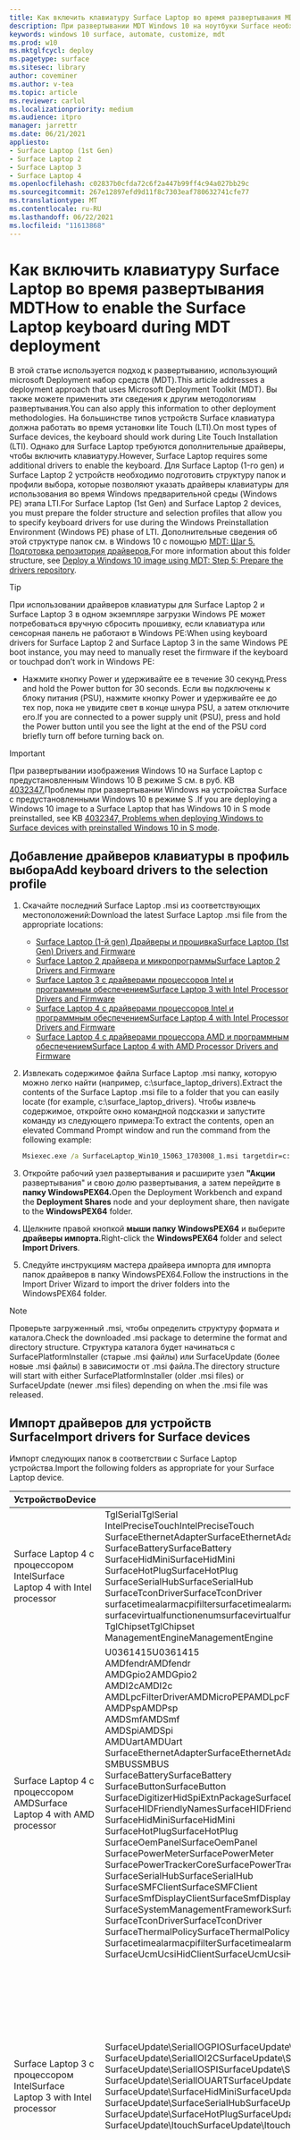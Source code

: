 ```yaml
---
title: Как включить клавиатуру Surface Laptop во время развертывания MDT
description: При развертывании MDT Windows 10 на ноутбуки Surface необходимо импортировать драйверы клавиатуры для использования в Windows PE.
keywords: windows 10 surface, automate, customize, mdt
ms.prod: w10
ms.mktglfcycl: deploy
ms.pagetype: surface
ms.sitesec: library
author: coveminer
ms.author: v-tea
ms.topic: article
ms.reviewer: carlol
ms.localizationpriority: medium
ms.audience: itpro
manager: jarrettr
ms.date: 06/21/2021
appliesto:
- Surface Laptop (1st Gen)
- Surface Laptop 2
- Surface Laptop 3
- Surface Laptop 4
ms.openlocfilehash: c02837b0cfda72c6f2a447b99ff4c94a027bb29c
ms.sourcegitcommit: 267e12897efd9d11f8c7303eaf780632741cfe77
ms.translationtype: MT
ms.contentlocale: ru-RU
ms.lasthandoff: 06/22/2021
ms.locfileid: "11613868"
---
```

# <a name="how-to-enable-the-surface-laptop-keyboard-during-mdt-deployment"></a><span data-ttu-id="4727d-104">Как включить клавиатуру Surface Laptop во время развертывания MDT</span><span class="sxs-lookup"><span data-stu-id="4727d-104">How to enable the Surface Laptop keyboard during MDT deployment</span></span>

<span data-ttu-id="4727d-105">В этой статье используется подход к развертыванию, использующий microsoft Deployment набор средств (MDT).</span><span class="sxs-lookup"><span data-stu-id="4727d-105">This article addresses a deployment approach that uses Microsoft Deployment Toolkit (MDT).</span></span> <span data-ttu-id="4727d-106">Вы также можете применить эти сведения к другим методологиям развертывания.</span><span class="sxs-lookup"><span data-stu-id="4727d-106">You can also apply this information to other deployment methodologies.</span></span> <span data-ttu-id="4727d-107">На большинстве типов устройств Surface клавиатура должна работать во время установки lite Touch (LTI).</span><span class="sxs-lookup"><span data-stu-id="4727d-107">On most types of Surface devices, the keyboard should work during Lite Touch Installation (LTI).</span></span> <span data-ttu-id="4727d-108">Однако для Surface Laptop требуются дополнительные драйверы, чтобы включить клавиатуру.</span><span class="sxs-lookup"><span data-stu-id="4727d-108">However, Surface Laptop requires some additional drivers to enable the keyboard.</span></span> <span data-ttu-id="4727d-109">Для Surface Laptop (1-го gen) и Surface Laptop 2 устройств необходимо подготовить структуру папок и профили выбора, которые позволяют указать драйверы клавиатуры для использования во время Windows предварительной среды (Windows PE) этапа LTI.</span><span class="sxs-lookup"><span data-stu-id="4727d-109">For Surface Laptop (1st Gen) and Surface Laptop 2 devices, you must prepare the folder structure and selection profiles that allow you to specify keyboard drivers for use during the Windows Preinstallation Environment (Windows PE) phase of LTI.</span></span> <span data-ttu-id="4727d-110">Дополнительные сведения об этой структуре папок см. в Windows 10 с помощью [MDT: Шаг 5. Подготовка репозитория драйверов.](/windows/deployment/deploy-windows-mdt/deploy-a-windows-10-image-using-mdt?redirectedfrom=MSDN#step-5-prepare-the-drivers-repository)</span><span class="sxs-lookup"><span data-stu-id="4727d-110">For more information about this folder structure, see [Deploy a Windows 10 image using MDT: Step 5: Prepare the drivers repository](/windows/deployment/deploy-windows-mdt/deploy-a-windows-10-image-using-mdt?redirectedfrom=MSDN#step-5-prepare-the-drivers-repository).</span></span>

> [!TIP]
> <span data-ttu-id="4727d-111">При использовании драйверов клавиатуры для Surface Laptop 2 и Surface Laptop 3 в одном экземпляре загрузки Windows PE может потребоваться вручную сбросить прошивку, если клавиатура или сенсорная панель не работают в Windows PE:</span><span class="sxs-lookup"><span data-stu-id="4727d-111">When using keyboard drivers for Surface Laptop 2 and Surface Laptop 3 in the same Windows PE boot instance, you may need to manually reset the firmware if the keyboard or touchpad don’t work in Windows PE:</span></span>
>
> - <span data-ttu-id="4727d-112">Нажмите кнопку Power и удерживайте ее в течение 30 секунд.</span><span class="sxs-lookup"><span data-stu-id="4727d-112">Press and hold the Power button for 30 seconds.</span></span> <span data-ttu-id="4727d-113">Если вы подключены к блоку питания (PSU), нажмите кнопку Power и удерживайте ее до тех пор, пока не увидите свет в конце шнура PSU, а затем отключите его.</span><span class="sxs-lookup"><span data-stu-id="4727d-113">If you are connected to a power supply unit (PSU), press and hold the Power button until you see the light at the end of the PSU cord briefly turn off before turning back on.</span></span>

> [!IMPORTANT]
> <span data-ttu-id="4727d-114">При развертывании изображения Windows 10 на Surface Laptop с предустановленным Windows 10 В режиме S см. в руб. KB [4032347.](https://support.microsoft.com/help/4032347/surface-preinstall-windows10-s-mode-issues)Проблемы при развертывании Windows на устройства Surface с предустановленными Windows 10 в режиме S .</span><span class="sxs-lookup"><span data-stu-id="4727d-114">If you are deploying a Windows 10 image to a Surface Laptop that has Windows 10 in S mode preinstalled, see KB [4032347, Problems when deploying Windows to Surface devices with preinstalled Windows 10 in S mode](https://support.microsoft.com/help/4032347/surface-preinstall-windows10-s-mode-issues).</span></span>

## <a name="add-keyboard-drivers-to-the-selection-profile"></a><span data-ttu-id="4727d-115">Добавление драйверов клавиатуры в профиль выбора</span><span class="sxs-lookup"><span data-stu-id="4727d-115">Add keyboard drivers to the selection profile</span></span>

1. <span data-ttu-id="4727d-116">Скачайте последний Surface Laptop .msi из соответствующих местоположений:</span><span class="sxs-lookup"><span data-stu-id="4727d-116">Download the latest Surface Laptop .msi file from the appropriate locations:</span></span>
    - [<span data-ttu-id="4727d-117">Surface Laptop (1-й gen) Драйверы и прошивка</span><span class="sxs-lookup"><span data-stu-id="4727d-117">Surface Laptop (1st Gen) Drivers and Firmware</span></span>](https://www.microsoft.com/download/details.aspx?id=55489)
    - [<span data-ttu-id="4727d-118">Surface Laptop 2 драйвера и микропрограммы</span><span class="sxs-lookup"><span data-stu-id="4727d-118">Surface Laptop 2 Drivers and Firmware</span></span>](https://www.microsoft.com/download/details.aspx?id=57515)
    - [<span data-ttu-id="4727d-119">Surface Laptop 3 с драйверами процессоров Intel и программным обеспечением</span><span class="sxs-lookup"><span data-stu-id="4727d-119">Surface Laptop 3 with Intel Processor Drivers and Firmware</span></span>](https://www.microsoft.com/download/details.aspx?id=100429)
    - [<span data-ttu-id="4727d-120">Surface Laptop 4 с драйверами процессоров Intel и программным обеспечением</span><span class="sxs-lookup"><span data-stu-id="4727d-120">Surface Laptop 4 with Intel Processor Drivers and Firmware</span></span>](https://www.microsoft.com/download/102924)
    - [<span data-ttu-id="4727d-121">Surface Laptop 4 с драйверами процессора AMD и программным обеспечением</span><span class="sxs-lookup"><span data-stu-id="4727d-121">Surface Laptop 4 with AMD Processor Drivers and Firmware</span></span>](https://www.microsoft.com/download/102923)
2. <span data-ttu-id="4727d-122">Извлекать содержимое файла Surface Laptop .msi папку, которую можно легко найти (например, c:\surface_laptop_drivers).</span><span class="sxs-lookup"><span data-stu-id="4727d-122">Extract the contents of the Surface Laptop .msi file to a folder that you can easily locate (for example, c:\surface_laptop_drivers).</span></span> <span data-ttu-id="4727d-123">Чтобы извлечь содержимое, откройте окно командной подсказки и запустите команду из следующего примера:</span><span class="sxs-lookup"><span data-stu-id="4727d-123">To extract the contents, open an elevated Command Prompt window and run the command from the following example:</span></span>

   ```cmd
   Msiexec.exe /a SurfaceLaptop_Win10_15063_1703008_1.msi targetdir=c:\surface_laptop_drivers /qn
   ```

3. <span data-ttu-id="4727d-124">Откройте рабочий узел развертывания и расширите узел **"Акции** развертывания" и свою долю развертывания, а затем перейдите в **папку WindowsPEX64.**</span><span class="sxs-lookup"><span data-stu-id="4727d-124">Open the Deployment Workbench and expand the **Deployment Shares** node and your deployment share, then navigate to the **WindowsPEX64** folder.</span></span>
4. <span data-ttu-id="4727d-125">Щелкните правой кнопкой **мыши папку WindowsPEX64** и выберите **драйверы импорта.**</span><span class="sxs-lookup"><span data-stu-id="4727d-125">Right-click the **WindowsPEX64** folder and select **Import Drivers**.</span></span>
5. <span data-ttu-id="4727d-126">Следуйте инструкциям мастера драйвера импорта для импорта папок драйверов в папку WindowsPEX64.</span><span class="sxs-lookup"><span data-stu-id="4727d-126">Follow the instructions in the Import Driver Wizard to import the driver folders into the WindowsPEX64 folder.</span></span>

 > [!NOTE]
 > <span data-ttu-id="4727d-127">Проверьте загруженный .msi, чтобы определить структуру формата и каталога.</span><span class="sxs-lookup"><span data-stu-id="4727d-127">Check the downloaded .msi package to determine the format and directory structure.</span></span>  <span data-ttu-id="4727d-128">Структура каталога будет начинаться с SurfacePlatformInstaller (старые .msi файлы) или SurfaceUpdate (более новые .msi файлы) в зависимости от .msi файла.</span><span class="sxs-lookup"><span data-stu-id="4727d-128">The directory structure will start with either SurfacePlatformInstaller (older .msi files) or SurfaceUpdate (newer .msi files) depending on when the .msi file was released.</span></span>

## <a name="import-drivers-for-surface-devices"></a><span data-ttu-id="4727d-129">Импорт драйверов для устройств Surface</span><span class="sxs-lookup"><span data-stu-id="4727d-129">Import drivers for Surface devices</span></span>

<span data-ttu-id="4727d-130">Импорт следующих папок в соответствии с Surface Laptop устройства.</span><span class="sxs-lookup"><span data-stu-id="4727d-130">Import the following folders as appropriate for your Surface Laptop device.</span></span>  

| <span data-ttu-id="4727d-131">Устройство</span><span class="sxs-lookup"><span data-stu-id="4727d-131">Device</span></span>                                | <span data-ttu-id="4727d-132">Папки импорта</span><span class="sxs-lookup"><span data-stu-id="4727d-132">Import folders</span></span>                                                                                                                                                                                                                                                                                                                                                                                                                                                                                                                                                                 | <span data-ttu-id="4727d-133">Дополнительные сведения</span><span class="sxs-lookup"><span data-stu-id="4727d-133">More information</span></span>                                                                                                                                                                                                                                                                                                                                                                                                                            |
| ------------------------------------- | ------------------------------------------------------------------------------------------------------------------------------------------------------------------------------------------------------------------------------------------------------------------------------------------------------------------------------------------------------------------------------------------------------------------------------------------------------------------------------------------------------------------------------------------------------------------------------ | ------------------------------------------------------------------------------------------------------------------------------------------------------------------------------------------------------------------------------------------------------------------------------------------------------------------------------------------------------------------------------------------------------------------------------------------- |
| <span data-ttu-id="4727d-134">Surface Laptop 4 с процессором Intel</span><span class="sxs-lookup"><span data-stu-id="4727d-134">Surface Laptop 4 with Intel processor</span></span> | <span data-ttu-id="4727d-135">TglSerial</span><span class="sxs-lookup"><span data-stu-id="4727d-135">TglSerial</span></span><br><span data-ttu-id="4727d-136">IntelPreciseTouch</span><span class="sxs-lookup"><span data-stu-id="4727d-136">IntelPreciseTouch</span></span><br><span data-ttu-id="4727d-137">SurfaceEthernetAdapter</span><span class="sxs-lookup"><span data-stu-id="4727d-137">SurfaceEthernetAdapter</span></span><br><span data-ttu-id="4727d-138">SurfaceBattery</span><span class="sxs-lookup"><span data-stu-id="4727d-138">SurfaceBattery</span></span><br><span data-ttu-id="4727d-139">SurfaceHidMini</span><span class="sxs-lookup"><span data-stu-id="4727d-139">SurfaceHidMini</span></span><br><span data-ttu-id="4727d-140">SurfaceHotPlug</span><span class="sxs-lookup"><span data-stu-id="4727d-140">SurfaceHotPlug</span></span><br><span data-ttu-id="4727d-141">SurfaceSerialHub</span><span class="sxs-lookup"><span data-stu-id="4727d-141">SurfaceSerialHub</span></span><br><span data-ttu-id="4727d-142">SurfaceTconDriver</span><span class="sxs-lookup"><span data-stu-id="4727d-142">SurfaceTconDriver</span></span><br><span data-ttu-id="4727d-143">surfacetimealarmacpifilter</span><span class="sxs-lookup"><span data-stu-id="4727d-143">surfacetimealarmacpifilter</span></span><br><span data-ttu-id="4727d-144">surfacevirtualfunctionenum</span><span class="sxs-lookup"><span data-stu-id="4727d-144">surfacevirtualfunctionenum</span></span><br><span data-ttu-id="4727d-145">TglChipset</span><span class="sxs-lookup"><span data-stu-id="4727d-145">TglChipset</span></span><br><span data-ttu-id="4727d-146">ManagementEngine</span><span class="sxs-lookup"><span data-stu-id="4727d-146">ManagementEngine</span></span>                                                                                                                                                                                                                                                                                                                          |<span data-ttu-id="4727d-147">Неприменимо</span><span class="sxs-lookup"><span data-stu-id="4727d-147">n/a</span></span>                                                                                                                                                                                                                                                                                                                                                                                                                                             |
| <span data-ttu-id="4727d-148">Surface Laptop 4 с процессором AMD</span><span class="sxs-lookup"><span data-stu-id="4727d-148">Surface Laptop 4 with AMD processor</span></span>   | <span data-ttu-id="4727d-149">U0361415</span><span class="sxs-lookup"><span data-stu-id="4727d-149">U0361415</span></span><br><span data-ttu-id="4727d-150">AMDfendr</span><span class="sxs-lookup"><span data-stu-id="4727d-150">AMDfendr</span></span><br><span data-ttu-id="4727d-151">AMDGpio2</span><span class="sxs-lookup"><span data-stu-id="4727d-151">AMDGpio2</span></span><br><span data-ttu-id="4727d-152">AMDI2c</span><span class="sxs-lookup"><span data-stu-id="4727d-152">AMDI2c</span></span><br><span data-ttu-id="4727d-153">AMDLpcFilterDriverAMDMicroPEP</span><span class="sxs-lookup"><span data-stu-id="4727d-153">AMDLpcFilterDriverAMDMicroPEP</span></span><br><span data-ttu-id="4727d-154">AMDPsp</span><span class="sxs-lookup"><span data-stu-id="4727d-154">AMDPsp</span></span><br><span data-ttu-id="4727d-155">AMDSmf</span><span class="sxs-lookup"><span data-stu-id="4727d-155">AMDSmf</span></span><br><span data-ttu-id="4727d-156">AMDSpi</span><span class="sxs-lookup"><span data-stu-id="4727d-156">AMDSpi</span></span><br><span data-ttu-id="4727d-157">AMDUart</span><span class="sxs-lookup"><span data-stu-id="4727d-157">AMDUart</span></span><br><span data-ttu-id="4727d-158">SurfaceEthernetAdapter</span><span class="sxs-lookup"><span data-stu-id="4727d-158">SurfaceEthernetAdapter</span></span><br><span data-ttu-id="4727d-159">SMBUS</span><span class="sxs-lookup"><span data-stu-id="4727d-159">SMBUS</span></span><br><span data-ttu-id="4727d-160">SurfaceBattery</span><span class="sxs-lookup"><span data-stu-id="4727d-160">SurfaceBattery</span></span><br><span data-ttu-id="4727d-161">SurfaceButton</span><span class="sxs-lookup"><span data-stu-id="4727d-161">SurfaceButton</span></span><br><span data-ttu-id="4727d-162">SurfaceDigitizerHidSpiExtnPackage</span><span class="sxs-lookup"><span data-stu-id="4727d-162">SurfaceDigitizerHidSpiExtnPackage</span></span><br><span data-ttu-id="4727d-163">SurfaceHIDFriendlyNames</span><span class="sxs-lookup"><span data-stu-id="4727d-163">SurfaceHIDFriendlyNames</span></span><br><span data-ttu-id="4727d-164">SurfaceHidMini</span><span class="sxs-lookup"><span data-stu-id="4727d-164">SurfaceHidMini</span></span><br><span data-ttu-id="4727d-165">SurfaceHotPlug</span><span class="sxs-lookup"><span data-stu-id="4727d-165">SurfaceHotPlug</span></span><br><span data-ttu-id="4727d-166">SurfaceOemPanel</span><span class="sxs-lookup"><span data-stu-id="4727d-166">SurfaceOemPanel</span></span><br><span data-ttu-id="4727d-167">SurfacePowerMeter</span><span class="sxs-lookup"><span data-stu-id="4727d-167">SurfacePowerMeter</span></span><br><span data-ttu-id="4727d-168">SurfacePowerTrackerCore</span><span class="sxs-lookup"><span data-stu-id="4727d-168">SurfacePowerTrackerCore</span></span><br><span data-ttu-id="4727d-169">SurfaceSerialHub</span><span class="sxs-lookup"><span data-stu-id="4727d-169">SurfaceSerialHub</span></span><br><span data-ttu-id="4727d-170">SurfaceSMFClient</span><span class="sxs-lookup"><span data-stu-id="4727d-170">SurfaceSMFClient</span></span><br><span data-ttu-id="4727d-171">SurfaceSmfDisplayClient</span><span class="sxs-lookup"><span data-stu-id="4727d-171">SurfaceSmfDisplayClient</span></span><br><span data-ttu-id="4727d-172">SurfaceSystemManagementFramework</span><span class="sxs-lookup"><span data-stu-id="4727d-172">SurfaceSystemManagementFramework</span></span><br><span data-ttu-id="4727d-173">SurfaceTconDriver</span><span class="sxs-lookup"><span data-stu-id="4727d-173">SurfaceTconDriver</span></span><br><span data-ttu-id="4727d-174">SurfaceThermalPolicy</span><span class="sxs-lookup"><span data-stu-id="4727d-174">SurfaceThermalPolicy</span></span><br><span data-ttu-id="4727d-175">Surfacetimealarmacpifilter</span><span class="sxs-lookup"><span data-stu-id="4727d-175">Surfacetimealarmacpifilter</span></span><br><span data-ttu-id="4727d-176">SurfaceUcmUcsiHidClient</span><span class="sxs-lookup"><span data-stu-id="4727d-176">SurfaceUcmUcsiHidClient</span></span> |<span data-ttu-id="4727d-177">Неприменимо</span><span class="sxs-lookup"><span data-stu-id="4727d-177">n/a</span></span>                                                                                                                                                                                                                                                                                                                                                                                                                                             |
| <span data-ttu-id="4727d-178">Surface Laptop 3 с процессором Intel</span><span class="sxs-lookup"><span data-stu-id="4727d-178">Surface Laptop 3 with Intel processor</span></span> | <span data-ttu-id="4727d-179">SurfaceUpdate\SerialIOGPIO</span><span class="sxs-lookup"><span data-stu-id="4727d-179">SurfaceUpdate\SerialIOGPIO</span></span><br><span data-ttu-id="4727d-180">SurfaceUpdate\SerialIOI2C</span><span class="sxs-lookup"><span data-stu-id="4727d-180">SurfaceUpdate\SerialIOI2C</span></span><br><span data-ttu-id="4727d-181">SurfaceUpdate\SerialIOSPI</span><span class="sxs-lookup"><span data-stu-id="4727d-181">SurfaceUpdate\SerialIOSPI</span></span><br><span data-ttu-id="4727d-182">SurfaceUpdate\SerialIOUART</span><span class="sxs-lookup"><span data-stu-id="4727d-182">SurfaceUpdate\SerialIOUART</span></span><br><span data-ttu-id="4727d-183">SurfaceUpdate\SurfaceHidMini</span><span class="sxs-lookup"><span data-stu-id="4727d-183">SurfaceUpdate\SurfaceHidMini</span></span><br><span data-ttu-id="4727d-184">SurfaceUpdate\SurfaceSerialHub</span><span class="sxs-lookup"><span data-stu-id="4727d-184">SurfaceUpdate\SurfaceSerialHub</span></span><br><span data-ttu-id="4727d-185">SurfaceUpdate\SurfaceHotPlug</span><span class="sxs-lookup"><span data-stu-id="4727d-185">SurfaceUpdate\SurfaceHotPlug</span></span><br><span data-ttu-id="4727d-186">SurfaceUpdate\Itouch</span><span class="sxs-lookup"><span data-stu-id="4727d-186">SurfaceUpdate\Itouch</span></span>                                                                                                                                                                                                                                                                                                                                   | <span data-ttu-id="4727d-187">Импорт следующих папок позволит использовать полную клавиатуру, трекпад и функции касания в PE:</span><span class="sxs-lookup"><span data-stu-id="4727d-187">Importing the following folders will enable full keyboard, trackpad, and touch functionality in PE:</span></span><br><br><span data-ttu-id="4727d-188">SerialIOGPIO</span><span class="sxs-lookup"><span data-stu-id="4727d-188">SerialIOGPIO</span></span><br><span data-ttu-id="4727d-189">SerialIOI2C</span><span class="sxs-lookup"><span data-stu-id="4727d-189">SerialIOI2C</span></span><br><span data-ttu-id="4727d-190">SerialIOSPI</span><span class="sxs-lookup"><span data-stu-id="4727d-190">SerialIOSPI</span></span><br><span data-ttu-id="4727d-191">SerialIOUART</span><span class="sxs-lookup"><span data-stu-id="4727d-191">SerialIOUART</span></span><br><span data-ttu-id="4727d-192">itouch</span><span class="sxs-lookup"><span data-stu-id="4727d-192">itouch</span></span><br><span data-ttu-id="4727d-193">Чипсет</span><span class="sxs-lookup"><span data-stu-id="4727d-193">Chipset</span></span><br><span data-ttu-id="4727d-194">ChipsetLPSS</span><span class="sxs-lookup"><span data-stu-id="4727d-194">ChipsetLPSS</span></span><br><span data-ttu-id="4727d-195">ChipsetNorthpeak</span><span class="sxs-lookup"><span data-stu-id="4727d-195">ChipsetNorthpeak</span></span><br><span data-ttu-id="4727d-196">ManagementEngine</span><span class="sxs-lookup"><span data-stu-id="4727d-196">ManagementEngine</span></span><br><span data-ttu-id="4727d-197">SurfaceAcpiNotify</span><span class="sxs-lookup"><span data-stu-id="4727d-197">SurfaceAcpiNotify</span></span><br><span data-ttu-id="4727d-198">SurfaceBattery</span><span class="sxs-lookup"><span data-stu-id="4727d-198">SurfaceBattery</span></span><br><span data-ttu-id="4727d-199">SurfaceDockIntegration</span><span class="sxs-lookup"><span data-stu-id="4727d-199">SurfaceDockIntegration</span></span><br><span data-ttu-id="4727d-200">SurfaceHidMini</span><span class="sxs-lookup"><span data-stu-id="4727d-200">SurfaceHidMini</span></span><br><span data-ttu-id="4727d-201">SurfaceHotPlug</span><span class="sxs-lookup"><span data-stu-id="4727d-201">SurfaceHotPlug</span></span><br><span data-ttu-id="4727d-202">SurfaceIntegration</span><span class="sxs-lookup"><span data-stu-id="4727d-202">SurfaceIntegration</span></span><br><span data-ttu-id="4727d-203">SurfaceSerialHub</span><span class="sxs-lookup"><span data-stu-id="4727d-203">SurfaceSerialHub</span></span><br><span data-ttu-id="4727d-204">SurfaceService</span><span class="sxs-lookup"><span data-stu-id="4727d-204">SurfaceService</span></span><br><span data-ttu-id="4727d-205">SurfaceStorageFwUpdat</span><span class="sxs-lookup"><span data-stu-id="4727d-205">SurfaceStorageFwUpdat</span></span> |
| <span data-ttu-id="4727d-206">Surface Laptop 2</span><span class="sxs-lookup"><span data-stu-id="4727d-206">Surface Laptop 2</span></span>                      | <span data-ttu-id="4727d-207">SurfacePlatformInstaller\Drivers\System\GPIO</span><span class="sxs-lookup"><span data-stu-id="4727d-207">SurfacePlatformInstaller\Drivers\System\GPIO</span></span><br><span data-ttu-id="4727d-208">SurfacePlatformInstaller\Drivers\System\SurfaceHIDMiniDriver</span><span class="sxs-lookup"><span data-stu-id="4727d-208">SurfacePlatformInstaller\Drivers\System\SurfaceHIDMiniDriver</span></span><br><span data-ttu-id="4727d-209">SurfacePlatformInstaller\Drivers\System\SurfaceSerialHubDriver</span><span class="sxs-lookup"><span data-stu-id="4727d-209">SurfacePlatformInstaller\Drivers\System\SurfaceSerialHubDriver</span></span><br><span data-ttu-id="4727d-210">SurfacePlatformInstaller\Drivers\System\I2C</span><span class="sxs-lookup"><span data-stu-id="4727d-210">SurfacePlatformInstaller\Drivers\System\I2C</span></span><br><span data-ttu-id="4727d-211">SurfacePlatformInstaller\Drivers\System\SPI</span><span class="sxs-lookup"><span data-stu-id="4727d-211">SurfacePlatformInstaller\Drivers\System\SPI</span></span><br><span data-ttu-id="4727d-212">SurfacePlatformInstaller\Drivers\System\UART</span><span class="sxs-lookup"><span data-stu-id="4727d-212">SurfacePlatformInstaller\Drivers\System\UART</span></span><br><span data-ttu-id="4727d-213">SurfacePlatformInstaller\Drivers\System\PreciseTouch</span><span class="sxs-lookup"><span data-stu-id="4727d-213">SurfacePlatformInstaller\Drivers\System\PreciseTouch</span></span>                                                                                                                                                                                           | <span data-ttu-id="4727d-214">Для новых .msi файлов, начиная с "SurfaceUpdate", используйте:</span><span class="sxs-lookup"><span data-stu-id="4727d-214">For newer .msi files beginning with "SurfaceUpdate", use:</span></span><br><span data-ttu-id="4727d-215">SurfaceUpdate\SerialIOGPIO</span><span class="sxs-lookup"><span data-stu-id="4727d-215">SurfaceUpdate\SerialIOGPIO</span></span><br><span data-ttu-id="4727d-216">SurfaceUpdate\serialioi2c</span><span class="sxs-lookup"><span data-stu-id="4727d-216">SurfaceUpdate\serialioi2c</span></span><br><span data-ttu-id="4727d-217">SurfaceUpdate\SerialIOSPI</span><span class="sxs-lookup"><span data-stu-id="4727d-217">SurfaceUpdate\SerialIOSPI</span></span><br><span data-ttu-id="4727d-218">SurfaceUpdate\SerialIOUART</span><span class="sxs-lookup"><span data-stu-id="4727d-218">SurfaceUpdate\SerialIOUART</span></span><br><span data-ttu-id="4727d-219">SurfaceUpdate\SurfaceHidMini</span><span class="sxs-lookup"><span data-stu-id="4727d-219">SurfaceUpdate\SurfaceHidMini</span></span><br><span data-ttu-id="4727d-220">SurfaceUpdate\SurfaceSerialHub</span><span class="sxs-lookup"><span data-stu-id="4727d-220">SurfaceUpdate\SurfaceSerialHub</span></span><br><span data-ttu-id="4727d-221">SurfaceUpdate\Itouch</span><span class="sxs-lookup"><span data-stu-id="4727d-221">SurfaceUpdate\Itouch</span></span>                                                                                                                                                                    |
| <span data-ttu-id="4727d-222">Surface Laptop (1-й gen)</span><span class="sxs-lookup"><span data-stu-id="4727d-222">Surface Laptop (1st Gen)</span></span>              | <span data-ttu-id="4727d-223">SurfacePlatformInstaller\Drivers\System\GPIO</span><span class="sxs-lookup"><span data-stu-id="4727d-223">SurfacePlatformInstaller\Drivers\System\GPIO</span></span><br><span data-ttu-id="4727d-224">SurfacePlatformInstaller\Drivers\System\SurfaceHidMiniDriver</span><span class="sxs-lookup"><span data-stu-id="4727d-224">SurfacePlatformInstaller\Drivers\System\SurfaceHidMiniDriver</span></span><br><span data-ttu-id="4727d-225">SurfacePlatformInstaller\Drivers\System\SurfaceSerialHubDriver</span><span class="sxs-lookup"><span data-stu-id="4727d-225">SurfacePlatformInstaller\Drivers\System\SurfaceSerialHubDriver</span></span><br><span data-ttu-id="4727d-226">SurfacePlatformInstaller\Drivers\System\PreciseTouch</span><span class="sxs-lookup"><span data-stu-id="4727d-226">SurfacePlatformInstaller\Drivers\System\PreciseTouch</span></span>                                                                                                                                                                                                                                                                                                                                         | <span data-ttu-id="4727d-227">Для новых .msi файлов, начиная с "SurfaceUpdate", используйте:</span><span class="sxs-lookup"><span data-stu-id="4727d-227">For newer .msi files beginning with "SurfaceUpdate", use:</span></span><br><span data-ttu-id="4727d-228">SurfaceUpdate\SerialIOGPIO</span><span class="sxs-lookup"><span data-stu-id="4727d-228">SurfaceUpdate\SerialIOGPIO</span></span><br><span data-ttu-id="4727d-229">SurfaceUpdate\SurfaceHidMiniDriver</span><span class="sxs-lookup"><span data-stu-id="4727d-229">SurfaceUpdate\SurfaceHidMiniDriver</span></span><br><span data-ttu-id="4727d-230">SurfaceUpdate\SurfaceSerialHubDriver</span><span class="sxs-lookup"><span data-stu-id="4727d-230">SurfaceUpdate\SurfaceSerialHubDriver</span></span><br><span data-ttu-id="4727d-231">SurfaceUpdate\Itouch</span><span class="sxs-lookup"><span data-stu-id="4727d-231">SurfaceUpdate\Itouch</span></span>                                                                                                                                                                                                                                                |

  > [!TIP]
  > <span data-ttu-id="4727d-232">Проверьте загруженный .msi, чтобы определить структуру формата и каталога.</span><span class="sxs-lookup"><span data-stu-id="4727d-232">Check the downloaded .msi package to determine the format and directory structure.</span></span>  <span data-ttu-id="4727d-233">Структура каталога будет начинаться с SurfacePlatformInstaller (старые .msi файлы) или SurfaceUpdate (новые .msi файлы) в зависимости от того, когда .msi был выпущен.</span><span class="sxs-lookup"><span data-stu-id="4727d-233">The directory structure will start with either SurfacePlatformInstaller (older .msi files) or SurfaceUpdate (Newer .msi files) depending on when the .msi was released.</span></span>

## <a name="verify-imported-drivers--configure-windows-pe-properties"></a><span data-ttu-id="4727d-234">Проверка импортируемых драйверов & настройки Windows свойств PE</span><span class="sxs-lookup"><span data-stu-id="4727d-234">Verify imported drivers & configure Windows PE properties</span></span>

1. <span data-ttu-id="4727d-235">Убедитесь, что папка WindowsPEX64 теперь содержит импортируемые драйверы, как показано на следующем рисунке:</span><span class="sxs-lookup"><span data-stu-id="4727d-235">Verify that the WindowsPEX64 folder now contains the imported drivers, as shown in the following figure:</span></span>

   ![Изображение, на которое показаны недавно импортируемые драйверы в папке WindowsPEX64 workbench развертывания](./images/surface-laptop-keyboard-2.png)
1. <span data-ttu-id="4727d-237">Настройте профиль выбора, использующий папку WindowsPEX64, как показано на следующем рисунке:</span><span class="sxs-lookup"><span data-stu-id="4727d-237">Configure a selection profile that uses the WindowsPEX64 folder, as shown in the following figure:</span></span>

   ![Изображение, отображаее папку WindowsPEX64, выбранную в рамках профиля выбора](./images/surface-laptop-keyboard-3.png)
1. <span data-ttu-id="4727d-239">Настройте Windows свойств PE для доли развертывания MDT, чтобы использовать новый профиль выбора следующим образом:</span><span class="sxs-lookup"><span data-stu-id="4727d-239">Configure the Windows PE properties of the MDT deployment share to use the new selection profile, as follows:</span></span>
    - <span data-ttu-id="4727d-240">Для **платформы**выберите **x64**.</span><span class="sxs-lookup"><span data-stu-id="4727d-240">For **Platform**, select **x64**.</span></span>
    - <span data-ttu-id="4727d-241">Для **профиля Selection**выберите новый профиль.</span><span class="sxs-lookup"><span data-stu-id="4727d-241">For **Selection profile**, select the new profile.</span></span>
    - <span data-ttu-id="4727d-242">Выберите **Включить все драйверы из профиля выбора.**</span><span class="sxs-lookup"><span data-stu-id="4727d-242">Select **Include all drivers from the selection profile**.</span></span>

    ![Изображение, отображаее Windows свойств PE в MDT Deployment Share](./images/surface-laptop-keyboard-4.png)
4. <span data-ttu-id="4727d-244">Убедитесь, что вы настроили оставшиеся Surface Laptop драйверы с помощью профиля выбора или **переменной DriverGroup001.**</span><span class="sxs-lookup"><span data-stu-id="4727d-244">Verify that you have configured the remaining Surface Laptop drivers by using either a selection profile or a **DriverGroup001** variable.</span></span>
    - <span data-ttu-id="4727d-245">Для Surface Laptop (1-й gen) модель **Surface Laptop**.</span><span class="sxs-lookup"><span data-stu-id="4727d-245">For Surface Laptop (1st Gen), the model is **Surface Laptop**.</span></span> <span data-ttu-id="4727d-246">Остальные драйверы Surface Laptop должны находиться в папке \MDT Deployment Share\Out-of-Box Drivers\Windows10\X64\Surface Laptop, как показано на следующем рисунке.</span><span class="sxs-lookup"><span data-stu-id="4727d-246">The remaining Surface Laptop drivers should reside in the \MDT Deployment Share\Out-of-Box Drivers\Windows10\X64\Surface Laptop folder as shown in the following figure.</span></span>
    - <span data-ttu-id="4727d-247">Для Surface Laptop 2 модель Surface Laptop **2**.</span><span class="sxs-lookup"><span data-stu-id="4727d-247">For Surface Laptop 2, the model is **Surface Laptop 2**.</span></span> <span data-ttu-id="4727d-248">Остальные драйверы Surface Laptop должны находиться в папке \MDT Deployment Share\Out-of-Box Drivers\Windows10\X64\Surface Laptop 2.</span><span class="sxs-lookup"><span data-stu-id="4727d-248">The remaining Surface Laptop drivers should reside in the \MDT Deployment Share\Out-of-Box Drivers\Windows10\X64\Surface Laptop 2 folder.</span></span>
    - <span data-ttu-id="4727d-249">Для Surface Laptop 3 с процессором Intel модель Surface Laptop 3.</span><span class="sxs-lookup"><span data-stu-id="4727d-249">For Surface Laptop 3 with Intel processor, the model is Surface Laptop 3.</span></span> <span data-ttu-id="4727d-250">Остальные драйверы Surface Laptop находятся в папке \MDT Deployment Share\Out-of-Box Drivers\Windows10\X64\Surface Laptop 3.</span><span class="sxs-lookup"><span data-stu-id="4727d-250">The remaining Surface Laptop drivers are located in the \MDT Deployment Share\Out-of-Box Drivers\Windows10\X64\Surface Laptop 3 folder.</span></span>

    ![Изображение, отображаее Surface Laptop драйверов (1-го поколения) в Surface Laptop папке Workbench развертывания](./images/surface-laptop-keyboard-5.png)

<span data-ttu-id="4727d-252">После настройки MDT Deployment Share для использования нового профиля выбора и связанных параметров продолжайте процесс развертывания, как описано в развертывании изображения Windows 10 с помощью [MDT: Шаг 6: Создание](/deployment/deploy-windows-mdt/deploy-a-windows-10-image-using-mdt#step-6-create-the-deployment-task-sequence)последовательности задач развертывания.</span><span class="sxs-lookup"><span data-stu-id="4727d-252">After configuring the MDT Deployment Share to use the new selection profile and related settings, continue the deployment process as described in [Deploy a Windows 10 image using MDT: Step 6: Create the deployment task sequence](/deployment/deploy-windows-mdt/deploy-a-windows-10-image-using-mdt#step-6-create-the-deployment-task-sequence).</span></span>
